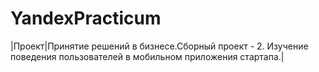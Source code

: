 # YandexPracticum
|Проект|Принятие решений в бизнесе.Сборный проект - 2. Изучение поведения пользователей в мобильном приложения стартапа.|

